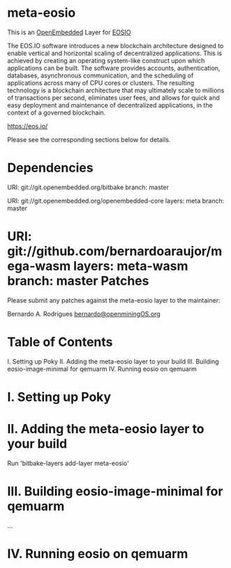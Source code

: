 # meta-eosio

This is an [OpenEmbedded](https://openembedded.org) Layer for [EOSIO](https://eos.io)

The EOS.IO software introduces a new blockchain architecture designed to enable vertical and horizontal scaling of decentralized applications. This is achieved by creating an operating system-like construct upon which applications can be built. The software provides accounts, authentication, databases, asynchronous communication, and the scheduling of applications across many of CPU cores or clusters. The resulting technology is a blockchain architecture that may ultimately scale to millions of transactions per second, eliminates user fees, and allows for quick and easy deployment and maintenance of decentralized applications, in the context of a governed blockchain.

<https://eos.io/>

Please see the corresponding sections below for details.

Dependencies
============

  URI: git://git.openembedded.org/bitbake
  branch: master

  URI: git://git.openembedded.org/openembedded-core
  layers: meta
  branch: master

  URI: git://github.com/bernardoaraujor/mega-wasm
  layers: meta-wasm
  branch: master
Patches
=======

Please submit any patches against the meta-eosio layer to the maintainer:

Bernardo A. Rodrigues <bernardo@openminingOS.org>

Table of Contents
=================

  I. Setting up Poky
 II. Adding the meta-eosio layer to your build
III. Building eosio-image-minimal for qemuarm
 IV. Running eosio on qemuarm


I. Setting up Poky
=================================================

II. Adding the meta-eosio layer to your build
=================================================

Run 'bitbake-layers add-layer meta-eosio'

III. Building eosio-image-minimal for qemuarm
=================================================

...

IV. Running eosio on qemuarm
=================================================
